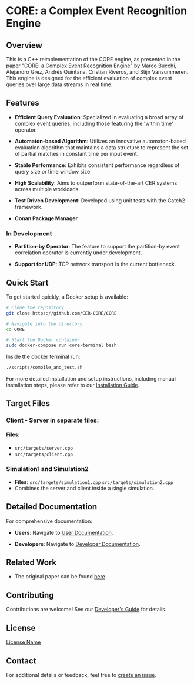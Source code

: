 # CORE: a Complex Event Recognition Engine

## Overview

This is a C++ reimplementation of the CORE engine, as presented in the paper ["CORE: a Complex Event Recognition Engine"](https://arxiv.org/abs/2111.04635) by Marco Bucchi, Alejandro Grez, Andrés Quintana, Cristian Riveros, and Stijn Vansummeren. This engine is designed for the efficient evaluation of complex event queries over large data streams in real time.

## Features

- **Efficient Query Evaluation**: Specialized in evaluating a broad array of complex event queries, including those featuring the 'within time' operator.
  
- **Automaton-based Algorithm**: Utilizes an innovative automaton-based evaluation algorithm that maintains a data structure to represent the set of partial matches in constant time per input event.

- **Stable Performance**: Exhibits consistent performance regardless of query size or time window size.

- **High Scalability**: Aims to outperform state-of-the-art CER systems across multiple workloads.

- **Test Driven Development**: Developed using unit tests with the Catch2 framework.

- **Conan Package Manager**

### In Development

- **Partition-by Operator**: The feature to support the partition-by event correlation operator is currently under development.

- **Support for UDP**: TCP network transport is the current bottleneck.

## Quick Start

To get started quickly, a Docker setup is available:

```bash
# Clone the repository
git clone https://github.com/CER-CORE/CORE

# Navigate into the directory
cd CORE

# Start the Docker container
sudo docker-compose run core-terminal bash
```

Inside the docker terminal run:

```bash
./scripts/compile_and_test.sh
```

For more detailed installation and setup instructions, including manual installation steps, please refer to our [Installation Guide](docs/users/Installation.md).

## Target Files

### Client - Server in separate files:

#### Files:

- `src/targets/server.cpp`
- `src/targets/client.cpp`

### Simulation1 and Simulation2
- **Files**: `src/targets/simulation1.cpp` `src/targets/simulation2.cpp`
- Combines the server and client inside a single simulation.

## Detailed Documentation

For comprehensive documentation:

- **Users**: Navigate to [User Documentation](./docs/users/README.md).
  
- **Developers**: Navigate to [Developer Documentation](./docs/developers/README.md).

## Related Work

- The original paper can be found [here](https://arxiv.org/abs/2111.04635).

## Contributing

Contributions are welcome! See our [Developer's Guide](./docs/developers/CONTRIBUTING.md) for details.

## License

[License Name](./LICENSE.txt)

## Contact

For additional details or feedback, feel free to [create an issue](https://github.com/CER-CORE/CORE/issues).
